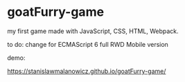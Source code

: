 # goatFurry-game
my first game made with JavaScript, CSS, HTML, Webpack.

to do:
  change for ECMAScript 6
  full RWD
  Mobile version

demo:

https://stanislawmalanowicz.github.io/goatFurry-game/
